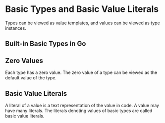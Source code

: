 # Basic Types and Basic Value Literals 

Types can be viewed as value templates, and values can be viewed as type instances. 

## Built-in Basic Types in Go

## Zero Values

Each type has a zero value. The zero value of a type can be viewed as the default value of the type.

## Basic Value Literals

A literal of a value is a text representation of the value in code. A value may have many literals. The literals denoting values of basic types are called basic value literals.
